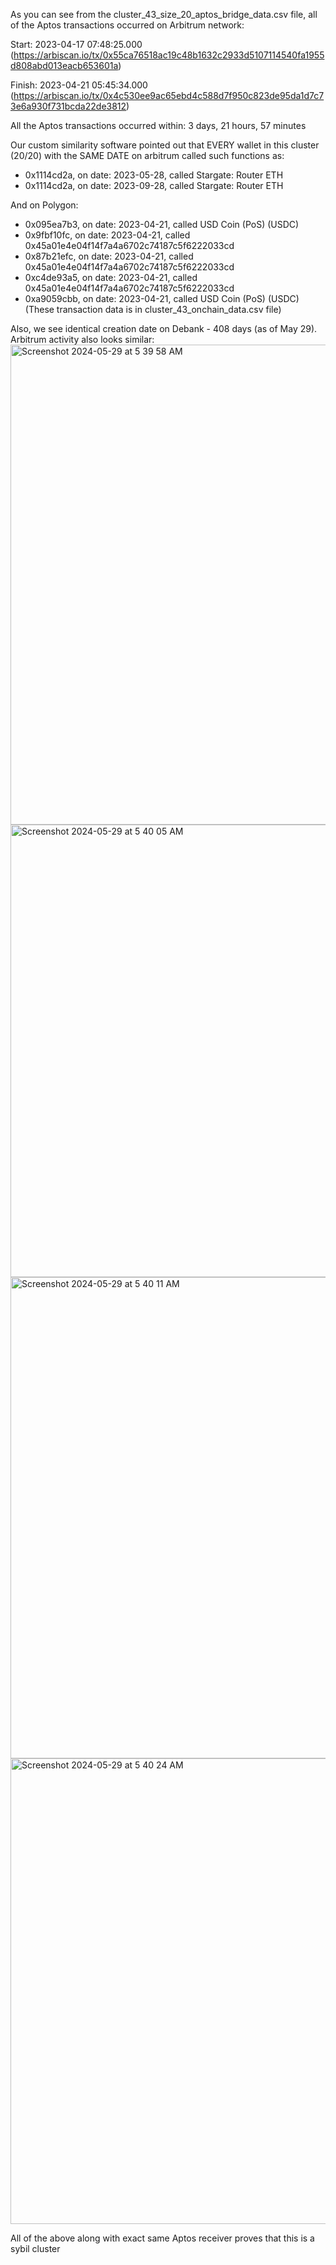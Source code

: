 As you can see from the cluster_43_size_20_aptos_bridge_data.csv file, all of the Aptos transactions occurred on Arbitrum network:

Start: 2023-04-17 07:48:25.000 (https://arbiscan.io/tx/0x55ca76518ac19c48b1632c2933d5107114540fa1955d808abd013eacb653601a)

Finish: 2023-04-21 05:45:34.000 (https://arbiscan.io/tx/0x4c530ee9ac65ebd4c588d7f950c823de95da1d7c73e6a930f731bcda22de3812)

All the Aptos transactions occurred within: 3 days, 21 hours, 57 minutes

Our custom similarity software pointed out that EVERY wallet in this cluster (20/20) with the SAME DATE on arbitrum called such functions as:

- 0x1114cd2a, on date: 2023-05-28, called Stargate: Router ETH
- 0x1114cd2a, on date: 2023-09-28, called Stargate: Router ETH

And on Polygon:

- 0x095ea7b3, on date: 2023-04-21, called USD Coin (PoS) (USDC)
- 0x9fbf10fc, on date: 2023-04-21, called 0x45a01e4e04f14f7a4a6702c74187c5f6222033cd
- 0x87b21efc, on date: 2023-04-21, called 0x45a01e4e04f14f7a4a6702c74187c5f6222033cd
- 0xc4de93a5, on date: 2023-04-21, called 0x45a01e4e04f14f7a4a6702c74187c5f6222033cd
- 0xa9059cbb, on date: 2023-04-21, called USD Coin (PoS) (USDC)
(These transaction data is in cluster_43_onchain_data.csv file)

Also, we see identical creation date on Debank - 408 days (as of May 29). Arbitrum activity also looks similar:
<img width="768" alt="Screenshot 2024-05-29 at 5 39 58 AM" src="https://github.com/trippleter/same-aptos-receiver/assets/169191457/b5024dcf-1fe2-49d3-acfc-42bbac7e8cf0">
<img width="724" alt="Screenshot 2024-05-29 at 5 40 05 AM" src="https://github.com/trippleter/same-aptos-receiver/assets/169191457/254eda03-b10e-40a5-a060-92467cf806a5">
<img width="770" alt="Screenshot 2024-05-29 at 5 40 11 AM" src="https://github.com/trippleter/same-aptos-receiver/assets/169191457/25c7887c-bc96-4729-bc0c-d7a0893be690">
<img width="745" alt="Screenshot 2024-05-29 at 5 40 24 AM" src="https://github.com/trippleter/same-aptos-receiver/assets/169191457/056bc28c-6d2f-4f6b-aa5f-a60fae8f1355">

All of the above along with exact same Aptos receiver proves that this is a sybil cluster
